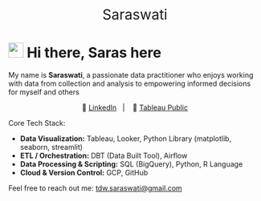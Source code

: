 <h1 style="font-weight:normal" align="center">
  &nbsp;Saraswati&nbsp;
</h1>

# <img src="https://media.giphy.com/media/hvRJCLFzcasrR4ia7z/giphy.gif" width="30px"> Hi there, Saras here
My name is **Saraswati**, a passionate data practitioner who enjoys working with data from collection and analysis to empowering informed decisions for myself and others

<div align="center">

:link: [LinkedIn][LinkedIn]&nbsp;&nbsp;&nbsp;|&nbsp;&nbsp;&nbsp; :link: [Tableau Public][tableau]

</div>

<div align="left">

Core Tech Stack:
- **Data Visualization:** Tableau, Looker, Python Library (matplotlib, seaborn, streamlit)
- **ETL / Orchestration:** DBT (Data Built Tool), Airflow  
- **Data Processing & Scripting:** SQL (BigQuery), Python, R Language  
- **Cloud & Version Control:** GCP, GitHub  

Feel free to reach out me: tdw.saraswati@gmail.com

</div>

[LinkedIn]:https://www.linkedin.com/in/osrswati/
[tableau]:https://public.tableau.com/app/profile/srswati/vizzes
